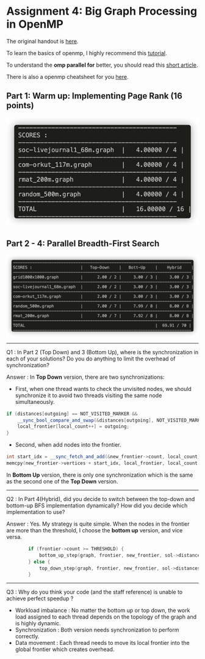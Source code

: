 # Assignment 4: Big Graph Processing in OpenMP

The original handout is [here](./Handout.md).

To learn the basics of openmp, I highly recommend this [tutorial](./openmp_tutorial/Intro_To_OpenMP_Mattson.pdf).

To understand the **omp parallel for** better, you should read this [short article](./openmp_tutorial/OpenMP_Dynamic_Scheduling.pdf). 

There is also a openmp cheatsheet for you [here](./openmp_tutorial/OpenMP3.0-SummarySpec.pdf).

## Part 1: Warm up: Implementing Page Rank (16 points)

![image-20210731125813214](./images/pr_score.png)

## Part 2 - 4: Parallel Breadth-First Search

![image-20210731181241802](./images/bfs_score.png)

---

Q1 : In Part 2 (Top Down) and 3 (Bottom Up), where is the synchronization in each of your solutions? Do you do anything to limit the overhead of synchronization?

Answer : In **Top Down** version, there are two synchronizations:

- First, when one thread wants to check the unvisited nodes, we should synchronize it to avoid two threads visiting the same node simultaneously.

```c++
if (distances[outgoing] == NOT_VISITED_MARKER && 
    __sync_bool_compare_and_swap(&distances[outgoing], NOT_VISITED_MARKER, distances[node] + 1)) {
    local_frontier[local_count++] = outgoing;
}
```

- Second, when add nodes into the frontier.

```c++
int start_idx = __sync_fetch_and_add(&new_frontier->count, local_count);
memcpy(new_frontier->vertices + start_idx, local_frontier, local_count * sizeof(int));
```

In **Bottom Up** version, there is only one synchronization which is the same as the second one of the **Top Down** version.

---

Q2 : In Part 4(Hybrid), did you decide to switch between the top-down and bottom-up BFS implementation dynamically? How did you decide which implementation to use?

Answer : Yes. My strategy is quite simple. When the nodes in the frontier are more than the threshold, I choose the **bottom up** version, and vice versa.

```c++
        if (frontier->count >= THRESHOLD) {
            bottom_up_step(graph, frontier, new_frontier, sol->distances, iteration);
        } else {
            top_down_step(graph, frontier, new_frontier, sol->distances);
        }
```

---

Q3 : Why do you think your code (and the staff reference) is unable to achieve perfect speedup ?

- Workload imbalance : No matter the bottom up or top down, the work load assigned to each thread depends on the topology of the graph and is highly dynamic.
- Synchronization : Both version needs synchronization to perform correctly.
- Data movement : Each thread needs to move its local frontier into the global frontier which creates overhead.

